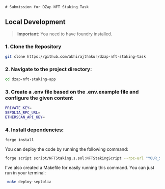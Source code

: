     # Submission for DZap NFT Staking Task

## Local Development

> **Important**:
> You need to have foundry installed.

### 1. Clone the Repository

```bash
git clone https://github.com/abhirajthakur/dzap-nft-staking-task
```

### 2. Navigate to the project directory:

```bash
cd dzap-nft-staking-app
```

### 3. Create a .env file based on the .env.example file and configure the given content

```bash
PRIVATE_KEY=
SEPOLIA_RPC_URL=
ETHERSCAN_API_KEY=
```

### 4. Install dependencies:

```bash
forge install

```

You can deploy the code by running the following command:

```bash
forge script script/NFTStaking.s.sol:NFTStakingScript --rpc-url "YOUR_SEPOLIA_RPC_URL" --broadcast --private-key "YOUR_PRIVATE_KEY" --verify --etherscan-api-key "YOUR_ETHERSCAN_API_KEY"
```

I've also created a Makefile for easily running this command.
You can just run in your terminal:

```bash
 make deploy-seplolia
```
